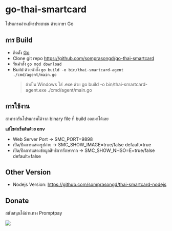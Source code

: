 # go-thai-smartcard

โปรแกรมอ่านบัตรประชาชน ด้วยภาษา Go

## การ Build

- ติดตั้ง [Go](https://go.dev/dl/)
- Clone git repo https://github.com/somprasongd/go-thai-smartcard
- รันคำสั่ง `go mod download`
- Build ด้วยคำสั่ง `go build -o bin/thai-smartcard-agent ./cmd/agent/main.go`
  > ถ้าเป็น Windows ใส่ .exe ด้วย go build -o bin/thai-smartcard-agent.exe ./cmd/agent/main.go

## การใช้งาน

สามารถรันโปรแกรมได้จาก binary file ที่ build ออกมาได้เลย

**แก้ไขค่าเริ่มต้นด้วย env**

- Web Server Port -> SMC_PORT=9898
- เปิด/ปิดการแสดงรูปถ่าย -> SMC_SHOW_IMAGE=true/false default=true
- เปิด/ปิดการแสดงข้อมูลสิทธิการรักษาจาก -> SMC_SHOW_NHSO=E=true/false default=false

## Other Version

- Nodejs Version: https://github.com/somprasongd/thai-smartcard-nodejs

## Donate

สนับสนุนได้ผ่านทาง Promptpay

<img src="https://bit.ly/3gusiz8">
